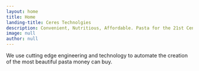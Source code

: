 ```yaml
---
layout: home
title: Home
landing-title: Ceres Technolgies
description: Convenient, Nutritious, Affordable. Pasta for the 21st Century
image: null
author: null
---
```


We use cutting edge engineering and technology to automate the creation of the most beautiful pasta money can buy.
